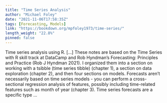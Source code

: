 ```yaml
---
title: "Time Series Analysis"
author: "Michael Foley"
date: "2021-11-06T17:58:35Z"
tags: [Forecasting, Models]
link: "https://bookdown.org/mpfoley1973/time-series/"
length_weight: "22.8%"
pinned: false
---
```


Time series analysis using R. [...] These notes are based on the Time Series with R skill track at DataCamp and Rob Hyndman’s Forecasting: Principles and Practice (Rob J Hyndman 2021). I organized them into a section on working with a tsibble (time series tibble) (chapter 1), a section on data exploration (chapter 2), and then four sections on models. Forecasts aren’t necessarily based on time series models - you can perform a cross-sectional regression analysis of features, possibly including time-related features such as month of year (chapter 3). Time series forecasts are a specific type ...
